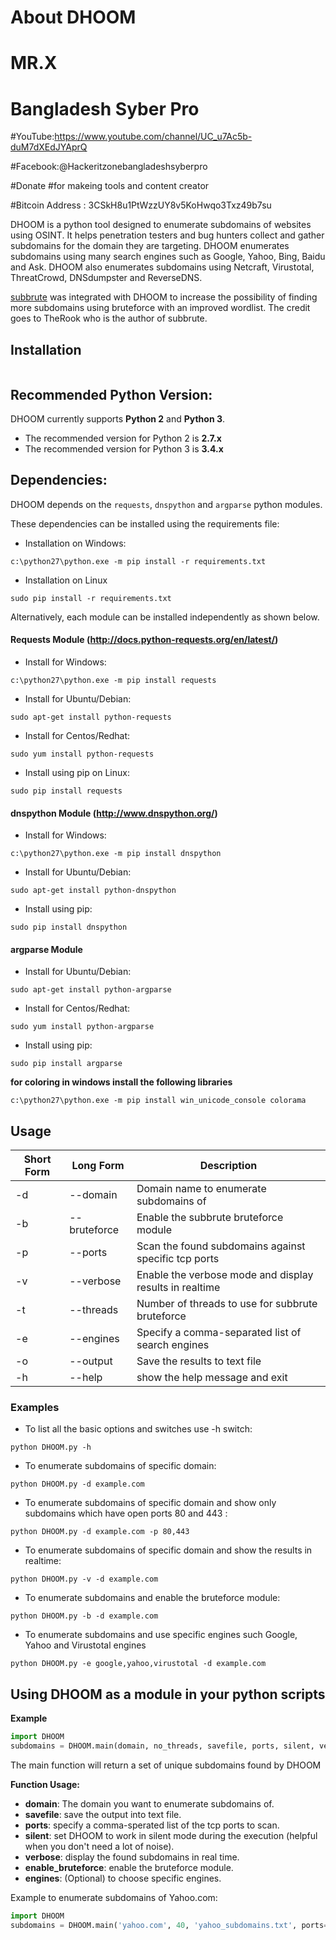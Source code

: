 # About DHOOM 
# MR.X
# Bangladesh Syber Pro
#YouTube:https://www.youtube.com/channel/UC_u7Ac5b-duM7dXEdJYAprQ


#Facebook:@Hackeritzonebangladeshsyberpro


#Donate
#for makeing tools and content creator

#Bitcoin Address : 3CSkH8u1PtWzzUY8v5KoHwqo3Txz49b7su

DHOOM is a python tool designed to enumerate subdomains of websites using OSINT. It helps penetration testers and bug hunters collect and gather subdomains for the domain they are targeting. DHOOM enumerates subdomains using many search engines such as Google, Yahoo, Bing, Baidu and Ask. DHOOM also enumerates subdomains using Netcraft, Virustotal, ThreatCrowd, DNSdumpster and ReverseDNS.

[subbrute](https://github.com/TheRook/subbrute) was integrated with DHOOM to increase the possibility of finding more subdomains using bruteforce with an improved wordlist. The credit goes to TheRook who is the author of subbrute.


## Installation

```
```

## Recommended Python Version:

DHOOM currently supports **Python 2** and **Python 3**.

* The recommended version for Python 2 is **2.7.x**
* The recommended version for Python 3 is **3.4.x**

## Dependencies:

DHOOM depends on the `requests`, `dnspython` and `argparse` python modules.

These dependencies can be installed using the requirements file:

- Installation on Windows:
```
c:\python27\python.exe -m pip install -r requirements.txt
```
- Installation on Linux
```
sudo pip install -r requirements.txt
```

Alternatively, each module can be installed independently as shown below.

#### Requests Module (http://docs.python-requests.org/en/latest/)

- Install for Windows:
```
c:\python27\python.exe -m pip install requests
```

- Install for Ubuntu/Debian:
```
sudo apt-get install python-requests
```

- Install for Centos/Redhat:
```
sudo yum install python-requests
```

- Install using pip on Linux:
```
sudo pip install requests
```

#### dnspython Module (http://www.dnspython.org/)

- Install for Windows:
```
c:\python27\python.exe -m pip install dnspython
```

- Install for Ubuntu/Debian:
```
sudo apt-get install python-dnspython
```

- Install using pip:
```
sudo pip install dnspython
```

#### argparse Module

- Install for Ubuntu/Debian:
```
sudo apt-get install python-argparse
```

- Install for Centos/Redhat:
```
sudo yum install python-argparse
``` 

- Install using pip:
```
sudo pip install argparse
```

**for coloring in windows install the following libraries**
```
c:\python27\python.exe -m pip install win_unicode_console colorama
```

## Usage

Short Form    | Long Form     | Description
------------- | ------------- |-------------
-d            | --domain      | Domain name to enumerate subdomains of
-b            | --bruteforce  | Enable the subbrute bruteforce module
-p            | --ports       | Scan the found subdomains against specific tcp ports
-v            | --verbose     | Enable the verbose mode and display results in realtime
-t            | --threads     | Number of threads to use for subbrute bruteforce
-e            | --engines     | Specify a comma-separated list of search engines
-o            | --output      | Save the results to text file
-h            | --help        | show the help message and exit

### Examples

* To list all the basic options and switches use -h switch:

```python DHOOM.py -h```

* To enumerate subdomains of specific domain:

``python DHOOM.py -d example.com``

* To enumerate subdomains of specific domain and show only subdomains which have open ports 80 and 443 :

``python DHOOM.py -d example.com -p 80,443``

* To enumerate subdomains of specific domain and show the results in realtime:

``python DHOOM.py -v -d example.com``

* To enumerate subdomains and enable the bruteforce module:

``python DHOOM.py -b -d example.com``

* To enumerate subdomains and use specific engines such Google, Yahoo and Virustotal engines

``python DHOOM.py -e google,yahoo,virustotal -d example.com``


## Using DHOOM as a module in your python scripts

**Example**

```python
import DHOOM 
subdomains = DHOOM.main(domain, no_threads, savefile, ports, silent, verbose, enable_bruteforce, engines)
```
The main function will return a set of unique subdomains found by DHOOM

**Function Usage:**
* **domain**: The domain you want to enumerate subdomains of.
* **savefile**: save the output into text file.
* **ports**: specify a comma-sperated list of the tcp ports to scan.
* **silent**: set DHOOM to work in silent mode during the execution (helpful when you don't need a lot of noise).
* **verbose**: display the found subdomains in real time.
* **enable_bruteforce**: enable the bruteforce module.
* **engines**: (Optional) to choose specific engines.

Example to enumerate subdomains of Yahoo.com:
```python
import DHOOM 
subdomains = DHOOM.main('yahoo.com', 40, 'yahoo_subdomains.txt', ports= None, silent=False, verbose= False, enable_bruteforce= False, engines=None)
```
